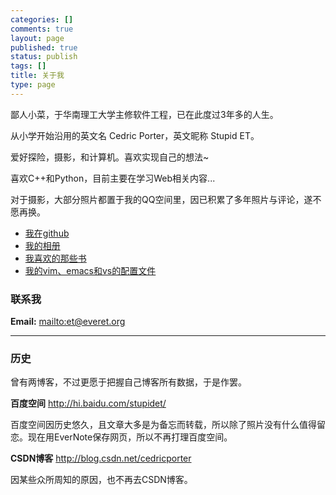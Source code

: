 ```yaml
---
categories: []
comments: true
layout: page
published: true
status: publish
tags: []
title: 关于我
type: page
---
```


鄙人小菜，于华南理工大学主修软件工程，已在此度过3年多的人生。

从小学开始沿用的英文名 Cedric Porter，英文昵称 Stupid ET。

爱好探险，摄影，和计算机。喜欢实现自己的想法~

喜欢C++和Python，目前主要在学习Web相关内容...

对于摄影，大部分照片都置于我的QQ空间里，因已积累了多年照片与评论，遂不愿再换。

 * [我在github](https://github.com/cedricporter)
 * [我的相册](http://414112390.qzone.qq.com/#!app=4)
 * [我喜欢的那些书](http://everet.org/2012/05/favorite-books.html)
 * [我的vim、emacs和vs的配置文件](https://github.com/cedricporter/vim-emacs-setting)

### 联系我

**Email:** <mailto:et@everet.org>


* * * * *

### 历史
曾有两博客，不过更愿于把握自己博客所有数据，于是作罢。

**百度空间** <http://hi.baidu.com/stupidet/>

百度空间因历史悠久，且文章大多是为备忘而转载，所以除了照片没有什么值得留恋。现在用EverNote保存网页，所以不再打理百度空间。

**CSDN博客** <http://blog.csdn.net/cedricporter>

因某些众所周知的原因，也不再去CSDN博客。
